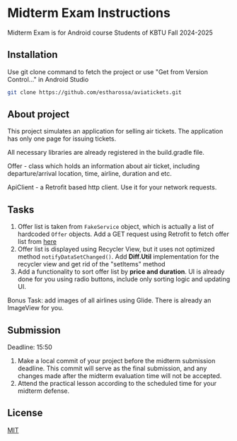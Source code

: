 # Midterm Exam Instructions

Midterm Exam is for Android course Students of KBTU Fall 2024-2025

## Installation

Use git clone command to fetch the project or use "Get from Version Control..." in Android Studio

```bash
git clone https://github.com/estharossa/aviatickets.git
```

## About project

This project simulates an application for selling air tickets. The application has only one page for issuing tickets.

All necessary libraries are already registered in the build.gradle file.

Offer - class which holds an information about air ticket, including departure/arrival location, time, airline, duration and etc.

ApiClient - a Retrofit based http client. Use it for your network requests.


## Tasks

1. Offer list is taken from `FakeService` object, which is actually a list of hardcoded `Offer` objects. Add a GET request using Retrofit to fetch offer list from [here](https://my-json-server.typicode.com/estharossa/fake-api-demo/offer_list)
2. Offer list is displayed using Recycler View, but it uses not optimized method `notifyDataSetChanged()`. Add **Diff.Util** implementation for the recycler view and get rid of the "setItems" method
3. Add a functionality to sort offer list by **price and duration**. UI is already done for you using radio buttons, include only sorting logic and updating UI.

Bonus Task: add images of all airlines using Glide. There is already an ImageView for you.

## Submission

Deadline: 15:50

1. Make a local commit of your project before the midterm submission deadline. This commit will serve as the final submission, and any changes made after the midterm evaluation time will not be accepted.
2. Attend the practical lesson according to the scheduled time for your midterm defense.

## License

[MIT](https://choosealicense.com/licenses/mit/)

